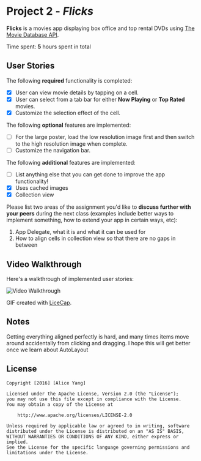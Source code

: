 # Project 2 - *Flicks*

**Flicks** is a movies app displaying box office and top rental DVDs using [The Movie Database API](http://docs.themoviedb.apiary.io/#).

Time spent: **5** hours spent in total

## User Stories

The following **required** functionality is completed:

- [x] User can view movie details by tapping on a cell.
- [x] User can select from a tab bar for either **Now Playing** or **Top Rated** movies.
- [x] Customize the selection effect of the cell.

The following **optional** features are implemented:

- [ ] For the large poster, load the low resolution image first and then switch to the high resolution image when complete.
- [ ] Customize the navigation bar.

The following **additional** features are implemented:

- [ ] List anything else that you can get done to improve the app functionality!
- [x] Uses cached images
- [x] Collection view

Please list two areas of the assignment you'd like to **discuss further with your peers** during the next class (examples include better ways to implement something, how to extend your app in certain ways, etc):

1. App Delegate, what it is and what it can be used for
2. How to align cells in collection view so that there are no gaps in between

## Video Walkthrough 

Here's a walkthrough of implemented user stories:

<img src='http://i.imgur.com/qFiImaL.gifv' title='Video Walkthrough' width='' alt='Video Walkthrough' />

GIF created with [LiceCap](http://www.cockos.com/licecap/).

## Notes

Getting everything aligned perfectly is hard, and many times items move around accidentally from clicking and dragging. I hope this will get better once we learn about AutoLayout

## License

    Copyright [2016] [Alice Yang]

    Licensed under the Apache License, Version 2.0 (the "License");
    you may not use this file except in compliance with the License.
    You may obtain a copy of the License at

        http://www.apache.org/licenses/LICENSE-2.0

    Unless required by applicable law or agreed to in writing, software
    distributed under the License is distributed on an "AS IS" BASIS,
    WITHOUT WARRANTIES OR CONDITIONS OF ANY KIND, either express or implied.
    See the License for the specific language governing permissions and
    limitations under the License.